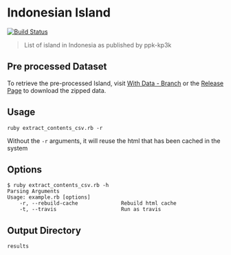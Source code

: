 # Indonesian Island
[![Build Status](https://travis-ci.org/bekicot/pulau_data_ppk-kp3k_2012_2.svg?branch=master)](https://travis-ci.org/bekicot/pulau_data_ppk-kp3k_2012_2)

> List of island in Indonesia as published by ppk-kp3k

## Pre processed Dataset
To retrieve the pre-processed Island, visit [With Data - Branch](https://github.com/bekicot/pulau_data_ppk-kp3k_2012_2/tree/with-data/results) or the [Release Page](https://github.com/bekicot/pulau_data_ppk-kp3k_2012_2/releases) to download the zipped data.

## Usage
```
ruby extract_contents_csv.rb -r
```
Without the `-r` arguments, it will reuse the html that has been cached in the system


## Options
```
$ ruby extract_contents_csv.rb -h
Parsing Arguments
Usage: example.rb [options]
    -r, --rebuild-cache              Rebuild html cache
    -t, --travis                     Run as travis

```

## Output Directory

```
results
```
